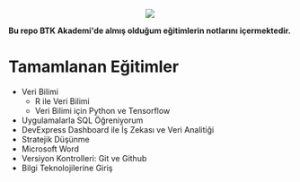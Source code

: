 <p align="center">
  <img 
    src="https://user-images.githubusercontent.com/69314009/170222452-8974befd-a6bf-47b3-a69e-7ac1dc22e6e1.png"
  >
</p>

**Bu repo BTK Akademi'de almış olduğum eğitimlerin notlarını içermektedir.**

# Tamamlanan Eğitimler
- Veri Bilimi
  * R ile Veri Bilimi
  * Veri Bilimi için Python ve Tensorflow
- Uygulamalarla SQL Öğreniyorum
- DevExpress Dashboard ile İş Zekası ve Veri Analitiği
- Stratejik Düşünme
- Microsoft Word
- Versiyon Kontrolleri: Git ve Github
- Bilgi Teknolojilerine Giriş
